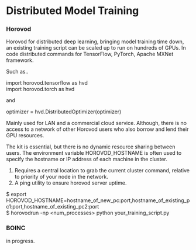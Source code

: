 # Distributed Model Training

### Horovod

Horovod for distributed deep learning, bringing model training time down, an existing training script can be scaled up to run on hundreds of GPUs. In code distributed commands for TensorFlow, PyTorch, Apache MXNet framework.

Such as..

import horovod.tensorflow as hvd \
import horovod.torch as hvd

and

optimizer = hvd.DistributedOptimizer(optimizer)

Mainly used for LAN and a commercial cloud service. Although, there is no access to a network of other Horovod users who also borrow and lend their GPU resources.

The kit is essential, but there is no dynamic resource sharing between users. The environment variable HOROVOD_HOSTNAME is often used to specify the hostname or IP address of each machine in the cluster. 

1. Requires a central location to grab the current cluster command, relative to priority of your node in the network.
2. A ping utility to ensure horovod server uptime.

$ export HOROVOD_HOSTNAME=hostname_of_new_pc:port,hostname_of_existing_pc1:port,hostname_of_existing_pc2:port \
$ horovodrun -np <num_processes> python your_training_script.py

### BOINC

in progress.
